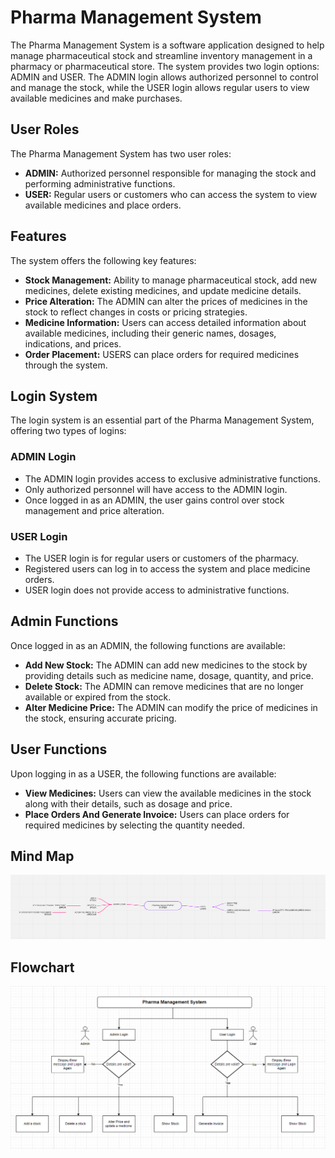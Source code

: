  <h1>Pharma Management System</h1>
  <p>The Pharma Management System is a software application designed to help manage pharmaceutical stock and streamline inventory management in a pharmacy or pharmaceutical store. The system provides two login options: ADMIN and USER. The ADMIN login allows authorized personnel to control and manage the stock, while the USER login allows regular users to view available medicines and make purchases.</p>

  <h2>User Roles</h2>
  <p>The Pharma Management System has two user roles:</p>
  <ul>
    <li><strong>ADMIN:</strong> Authorized personnel responsible for managing the stock and performing administrative functions.</li>
    <li><strong>USER:</strong> Regular users or customers who can access the system to view available medicines and place orders.</li>
  </ul>

  <h2>Features</h2>
  <p>The system offers the following key features:</p>
  <ul>
    <li><strong>Stock Management:</strong> Ability to manage pharmaceutical stock, add new medicines, delete existing medicines, and update medicine details.</li>
    <li><strong>Price Alteration:</strong> The ADMIN can alter the prices of medicines in the stock to reflect changes in costs or pricing strategies.</li>
    <li><strong>Medicine Information:</strong> Users can access detailed information about available medicines, including their generic names, dosages, indications, and prices.</li>
    <li><strong>Order Placement:</strong> USERS can place orders for required medicines through the system.</li>
  </ul>

  <h2>Login System</h2>
  <p>The login system is an essential part of the Pharma Management System, offering two types of logins:</p>
  <h3>ADMIN Login</h3>
  <ul>
    <li>The ADMIN login provides access to exclusive administrative functions.</li>
    <li>Only authorized personnel will have access to the ADMIN login.</li>
    <li>Once logged in as an ADMIN, the user gains control over stock management and price alteration.</li>
  </ul>

  <h3>USER Login</h3>
  <ul>
    <li>The USER login is for regular users or customers of the pharmacy.</li>
    <li>Registered users can log in to access the system and place medicine orders.</li>
    <li>USER login does not provide access to administrative functions.</li>
  </ul>

  <h2>Admin Functions</h2>
  <p>Once logged in as an ADMIN, the following functions are available:</p>
  <ul>
    <li><strong>Add New Stock:</strong> The ADMIN can add new medicines to the stock by providing details such as medicine name, dosage, quantity, and price.</li>
    <li><strong>Delete Stock:</strong> The ADMIN can remove medicines that are no longer available or expired from the stock.</li>
    <li><strong>Alter Medicine Price:</strong> The ADMIN can modify the price of medicines in the stock, ensuring accurate pricing.</li>
  </ul>

  <h2>User Functions</h2>
  <p>Upon logging in as a USER, the following functions are available:</p>
  <ul>
    <li><strong>View Medicines:</strong> Users can view the available medicines in the stock along with their details, such as dosage and price.</li>
    <li><strong>Place Orders And Generate Invoice:</strong> Users can place orders for required medicines by selecting the quantity needed.</li>
  </ul>
  <h2>Mind Map</h2>
  <img src="https://github.com/TejasJain03/Technical-Training-Pharma-Management/blob/main/MIND%20MAP.png"></img>

  <h2>Flowchart</h2>
  <img src="https://github.com/TejasJain03/Technical-Training-Pharma-Management/blob/main/Flowchart.png"></img>
  
